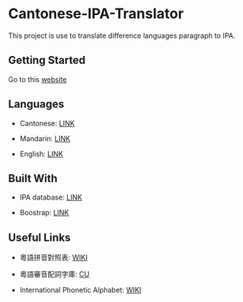 # Cantonese-IPA-Translator
This project is use to translate difference languages paragraph to IPA.

## Getting Started

Go to this <a href="https://toolbox.lotusfa.com/ipa/"> website</a> 

## Languages

- Cantonese: <a href="https://toolbox.lotusfa.com/ipa/cantonese/index.html">LINK </a>

- Mandarin: <a href="https://toolbox.lotusfa.com/ipa/mandarin/index.html">LINK </a>

- English: <a href="https://toolbox.lotusfa.com/ipa/english/index.html">LINK </a>

## Built With

- IPA database: <a href="https://open-dict-data.github.io/">LINK </a>

- Boostrap: <a href="https://getbootstrap.com/"> LINK </a>

## Useful Links

- 粵語拼音對照表: <a href="https://zh.m.wikipedia.org/wiki/%E7%B2%B5%E8%AA%9E%E6%8B%BC%E9%9F%B3%E5%B0%8D%E7%85%A7%E8%A1%A8">WIKI</a>

- 粵語審音配詞字庫: <a href="http://humanum.arts.cuhk.edu.hk/Lexis/lexi-can/">CU</a>

- International Phonetic Alphabet: <a href="https://en.wikipedia.org/wiki/International_Phonetic_Alphabet">WIKI</a>
